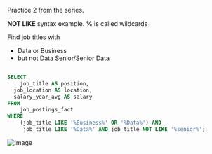 Practice 2 from the series.


**NOT LIKE** syntax example.
**%** is called wildcards

Find job titles with
- Data or Business
- but not Data Senior/Senior Data


```sql

SELECT 
 	job_title AS position,
  job_location AS location, 
  salary_year_avg AS salary 
FROM 
 	job_postings_fact
WHERE 
    (job_title LIKE '%Business%' OR '%Data%') AND
     job_title LIKE '%Data%' AND job_title NOT LIKE '%senior%';

  ```

![Image](https://github.com/user-attachments/assets/9cb6d21b-ec9a-4879-9c65-90d267a05921)
